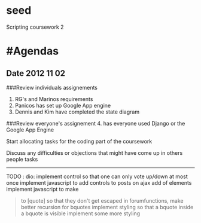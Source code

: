 seed
====

Scripting coursework 2


#Agendas
========

## Date 2012 11 02
###Review individuals assignements
1.  RG's and Marinos requirements
2.  Panicos has set up Google App engine
3.  Dennis and Kim have completed the state diagram


###Review everyone's assignement
4. has everyone used Django or the Google App Engine


Start allocating tasks for the coding part of the coursework

Discuss any difficulties or objections that might have come up in others people tasks

--------------------------------------------------------------------------------------


TODO :
	dio:
		implement control so that one can only vote up/down at most once
		implement javascript to add controls to posts on ajax add of elements
		implement javascript to make <blockquote> to [quote] so that they don't get escaped
		in forumfunctions, make better recursion for bquotes
		implement styling so that a bquote inside a bquote is visible
		implement some more styling
